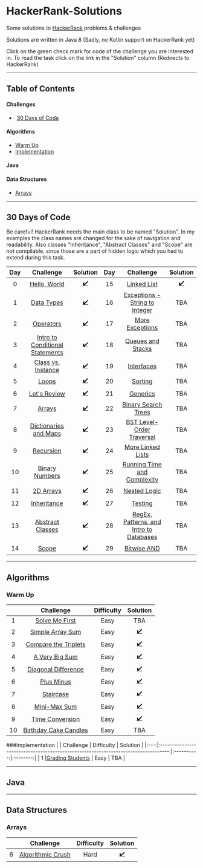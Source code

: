 # HackerRank-Solutions

Some solutions to [HackerRank](https://www.hackerrank.com/) problems & challenges

Solutions are written in Java 8 (Sadly, no Kotlin support on HackerRank yet)

Click on the green check mark for code of the challenge you are interested in. To read the task click on the link in the "Solution" column (Redirects to HackerRank)

***

## Table of Contents
#### Challenges
*  [30 Days of Code](#30-days-of-code)
#### Algorithms
*  [Warm Up](#warm-up)
*  [Implementation](#implementation)
#### Java
#### Data Structures
*  [Arrays](#arrays)

***

## 30 Days of Code

Be careful! HackerRank needs the main class to be named "Solution". In my examples the class names are changed for the sake of navigation and readability.
Also classes "Inheritance", "Abstract Classes" and "Scope" are *not* compilable, since those are a part of hidden logic which you had to extend during this task. 

| Day |                                       Challenge                                                   |                  Solution                                                         | Day |                                       Challenge                                                       |                                   Solution                                        |
|:---:|:-------------------------------------------------------------------------------------------------:|:---------------------------------------------------------------------------------:|:---:|:-----------------------------------------------------------------------------------------------------:|:---------------------------------------------------------------------------------:|
|  0  |[Hello, World](https://www.hackerrank.com/challenges/30-hello-world)                               |[:heavy_check_mark:](../blob/master/src/CodingChallenge/HelloWorld.java)           |  15 |[Linked List](https://www.hackerrank.com/challenges/30-linked-list)                                    |[:heavy_check_mark:](../blob/master/src/CodingChallenge/LinkedList.java)           |
|  1  |[Data Types](https://www.hackerrank.com/challenges/30-data-types)                                  |[:heavy_check_mark:](../blob/master/src/CodingChallenge/DataTypes.java)            |  16 |[Exceptions - String to Integer](https://www.hackerrank.com/challenges/30-exceptions-string-to-integer)|TBA|
|  2  |[Operators](https://www.hackerrank.com/challenges/30-operators)                                    |[:heavy_check_mark:](../blob/master/src/CodingChallenge/Operators.java)            |  17 |[More Exceptions](https://www.hackerrank.com/challenges/30-more-exceptions)                            |TBA|
|  3  |[Intro to Conditional Statements](https://www.hackerrank.com/challenges/30-conditional-statements) |[:heavy_check_mark:](../blob/master/src/CodingChallenge/ConditionalStatements.java)|  18 |[Queues and Stacks](https://www.hackerrank.com/challenges/30-queues-stacks)                            |TBA|
|  4  |[Class vs. Instance](https://www.hackerrank.com/challenges/30-class-vs-instance)                   |[:heavy_check_mark:](../blob/master/src/CodingChallenge/Person.java)               |  19 |[Interfaces](https://www.hackerrank.com/challenges/30-interfaces)                                      |TBA|
|  5  |[Loops](https://www.hackerrank.com/challenges/30-loops)                                            |[:heavy_check_mark:](../blob/master/src/CodingChallenge/Loops.java)                |  20 |[Sorting](https://www.hackerrank.com/challenges/30-sorting)                                            |TBA|
|  6  |[Let's Review](https://www.hackerrank.com/challenges/30-review-loop)                               |[:heavy_check_mark:](../blob/master/src/CodingChallenge/Review.java)               |  21 |[Generics](https://www.hackerrank.com/challenges/30-generics)                                          |TBA|
|  7  |[Arrays](https://www.hackerrank.com/challenges/30-arrays)                                          |[:heavy_check_mark:](../blob/master/src/CodingChallenge/Arrays.java)               |  22 |[Binary Search Trees](https://www.hackerrank.com/challenges/30-binary-search-trees)                    |TBA|
|  8  |[Dictionaries and Maps](https://www.hackerrank.com/challenges/30-dictionaries-and-maps)            |[:heavy_check_mark:](../blob/master/src/CodingChallenge/Maps.java)                 |  23 |[BST Level-Order Traversal](https://www.hackerrank.com/challenges/30-binary-trees)                     |TBA|
|  9  |[Recursion](https://www.hackerrank.com/challenges/30-recursion)                                    |[:heavy_check_mark:](../blob/master/src/CodingChallenge/Recursion.java)            |  24 |[More Linked Lists](https://www.hackerrank.com/challenges/30-linked-list-deletion)                     |TBA|
|  10 |[Binary Numbers](https://www.hackerrank.com/challenges/30-binary-numbers)                          |[:heavy_check_mark:](../blob/master/src/CodingChallenge/BinaryNumbers.java)        |  25 |[Running Time and Complexity](https://www.hackerrank.com/challenges/30-running-time-and-complexity)    |TBA|
|  11 |[2D Arrays](https://www.hackerrank.com/challenges/30-2d-arrays)                                    |[:heavy_check_mark:](../blob/master/src/CodingChallenge/Arrays2D.java)             |  26 |[Nested Logic](https://www.hackerrank.com/challenges/30-nested-logic)                                  |TBA|
|  12 |[Inheritance](https://www.hackerrank.com/challenges/30-inheritance)                                |[:heavy_check_mark:](../blob/master/src/CodingChallenge/Student.java)              |  27 |[Testing](https://www.hackerrank.com/challenges/30-testing)                                            |TBA|
|  13 |[Abstract Classes](https://www.hackerrank.com/challenges/30-abstract-classes)                      |[:heavy_check_mark:](../blob/master/src/CodingChallenge/MyBook.java)               |  28 |[RegEx, Patterns, and Intro to Databases](https://www.hackerrank.com/challenges/30-regex-patterns)     |TBA|
|  14 |[Scope](https://www.hackerrank.com/challenges/30-scope)                                            |[:heavy_check_mark:](../blob/master/src/CodingChallenge/Difference.java)           |  29 |[Bitwise AND](https://www.hackerrank.com/challenges/30-bitwise-and)                                    |TBA|

***

## Algorithms

### Warm Up
|     | Challenge                                                                          | Difficulty | Solution |
|:---:|:----------------------------------------------------------------------------------:|:----------:|:--------:|
|  1  |[Solve Me First](https://www.hackerrank.com/challenges/solve-me-first)              | Easy       | TBA      |
|  2  |[Simple Array Sum](https://www.hackerrank.com/challenges/simple-array-sum)          | Easy       |[:heavy_check_mark:](../blob/master/src/Algorithms/SimpleArraySum.java)|
|  3  |[Compare the Triplets](https://www.hackerrank.com/challenges/compare-the-triplets)  | Easy       |[:heavy_check_mark:](../blob/master/src/Algorithms/CompareTheTriplets.java)|
|  4  |[A Very Big Sum](https://www.hackerrank.com/challenges/a-very-big-sum)              | Easy       |[:heavy_check_mark:](../blob/master/src/Algorithms/AVeryBigSum.java)|
|  5  |[Diagonal Difference](https://www.hackerrank.com/challenges/diagonal-difference)    | Easy       |[:heavy_check_mark:](../blob/master/src/Algorithms/DiagonalDifference.java)|
|  6  |[Plus Minus](https://www.hackerrank.com/challenges/plus-minus)                      | Easy       |[:heavy_check_mark:](../blob/master/src/Algorithms/PlusMinus.java)|
|  7  |[Staircase](https://www.hackerrank.com/challenges/staircase)                        | Easy       |[:heavy_check_mark:](../blob/master/src/Algorithms/Staircase.java)|
|  8  |[Mini-Max Sum](https://www.hackerrank.com/challenges/mini-max-sum)                  | Easy       |[:heavy_check_mark:](../blob/master/src/Algorithms/MiniMaxSum.java)|
|  9  |[Time Conversion](https://www.hackerrank.com/challenges/time-conversion)            | Easy       |[:heavy_check_mark:](../blob/master/src/Algorithms/TimeConversion.java)|
|  10 |[Birthday Cake Candles](https://www.hackerrank.com/challenges/birthday-cake-candles)| Easy       | TBA      |

###Implementation
|     | Challenge                                                                          | Difficulty | Solution |
|:---:|:----------------------------------------------------------------------------------:|:----------:|:--------:|
|  1  |[Grading Students](https://www.hackerrank.com/challenges/grading)                   | Easy       | TBA      |

***

## Java

***

## Data Structures

### Arrays
|     | Challenge                                                                          | Difficulty | Solution                                                                    |
|:---:|:----------------------------------------------------------------------------------:|:----------:|:---------------------------------------------------------------------------:|
|  6  |[Algorithmic Crush](https://www.hackerrank.com/challenges/crush)                    | Hard       |[:heavy_check_mark:](../blob/master/src/DataStructures/AlgorithmicCrush.java)|